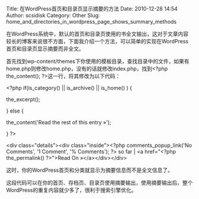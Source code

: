 Title: 在WordPress首页和目录页显示摘要的方法
Date: 2010-12-28 14:54
Author: scsidisk
Category: Other
Slug: home_and_directories_in_wordpress_page_shows_summary_methods

在WordPress系统中，默认的首页和目录页使用的书全文输出，这对于文章内容较长的博客来说很不方面，下面我介绍一个方法，可以简单的实现在WordPress首页和目录页显示摘要而非全文。

首先找到wp-content/themes下你使用的模板目录，查找目录中的文件，如果有home.php则修改home.php，没有的话就修改index.php，找到\<?php
the\_content(); ?\>这一行，将其修改为以下代码：

\<?php if(is\_category() || is\_archive() || is\_home() ) {

the\_excerpt();

} else {

the\_content('Read the rest of this entry &raquo;');

} ?\>

\<div class="details"\>\<div class="inside"\>\<?php
comments\_popup\_link('No Comments', '1 Comment', '% Comments'); ?\> so
far | \<a href="\<?php the\_permalink() ?\>"\>Read On
&raquo;\</a\>\</div\>\</div\>

这时，你的WordPress首页和分类就显示为摘要信息而不是全文信息了。

这段代码可以在你的首页、存档页、目录页使用摘要输出，使用摘要输出后，整个WordPress的重复内容就少多了，很利于搜索引擎优化。
